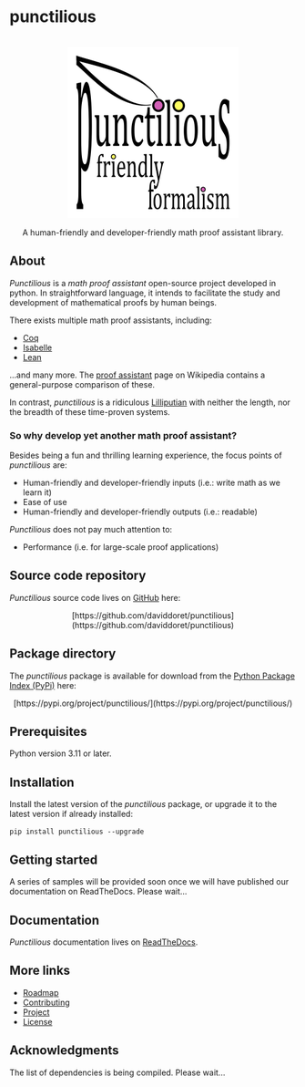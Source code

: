 # punctilious

<br />
<div align="center">
  <a href="https://github.com/daviddoret/punctilious">
    <img src="https://github.com/daviddoret/punctilious/raw/master/branding/punctilious-logo-full-light-600x600-white.png" alt="The punctilious logo" width="300" height="300">
  </a>
</div>
<p align="center">
    A human-friendly and developer-friendly math proof assistant library.
</p>

## About

*Punctilious* is a *math proof assistant* open-source project developed in python. In straightforward language, it
intends to
facilitate the study and development of mathematical proofs by human beings.

There exists multiple math proof assistants, including:

* [Coq](https://coq.inria.fr/)
* [Isabelle](https://isabelle.in.tum.de/)
* [Lean](https://leanprover.github.io/)

...and many more. The [proof assistant](https://en.wikipedia.org/wiki/Proof_assistant) page on Wikipedia contains a
general-purpose comparison of these.

In contrast, *punctilious* is a ridiculous [Lilliputian](https://en.wikipedia.org/wiki/Lilliput_and_Blefuscu) with
neither the length, nor the breadth of these time-proven systems.

### So why develop yet another math proof assistant?

Besides being a fun and thrilling learning experience, the focus points of *punctilious* are:

* Human-friendly and developer-friendly inputs (i.e.: write math as we learn it)
* Ease of use
* Human-friendly and developer-friendly outputs (i.e.: readable)

*Punctilious* does not pay much attention to:

* Performance (i.e. for large-scale proof applications)

## Source code repository

*Punctilious* source code lives on [GitHub](https://github.com/) here:
<p align="center">
[https://github.com/daviddoret/punctilious](https://github.com/daviddoret/punctilious)
</p>

## Package directory

The *punctilious* package is available for download from the [Python Package Index (PyPi)](https://pypi.org/) here:
<p align="center">
[https://pypi.org/project/punctilious/](https://pypi.org/project/punctilious/)
</p>

## Prerequisites

Python version 3.11 or later.

## Installation

Install the latest version of the *punctilious* package, or upgrade it to the latest version if already installed:

```console
pip install punctilious --upgrade
```

## Getting started

A series of samples will be provided soon once we will have published our documentation on ReadTheDocs. Please wait...

## Documentation

*Punctilious* documentation lives on [ReadTheDocs](https://punctilious.readthedocs.io/en/latest/).

## More links

* [Roadmap](https://punctilious.readthedocs.io/en/latest/front_matter/roadmap_front_matter.html)
* [Contributing](https://punctilious.readthedocs.io/en/latest/front_matter/contributing_front_matter.html)
* [Project](https://punctilious.readthedocs.io/en/latest/front_matter/project_front_matter.html)
* [License](https://github.com/daviddoret/punctilious/blob/master/LICENSE)

## Acknowledgments

The list of dependencies is being compiled. Please wait...
